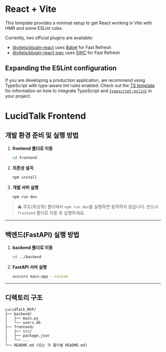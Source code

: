 # React + Vite

This template provides a minimal setup to get React working in Vite with HMR and some ESLint rules.

Currently, two official plugins are available:

- [@vitejs/plugin-react](https://github.com/vitejs/vite-plugin-react/blob/main/packages/plugin-react) uses [Babel](https://babeljs.io/) for Fast Refresh
- [@vitejs/plugin-react-swc](https://github.com/vitejs/vite-plugin-react/blob/main/packages/plugin-react-swc) uses [SWC](https://swc.rs/) for Fast Refresh

## Expanding the ESLint configuration

If you are developing a production application, we recommend using TypeScript with type-aware lint rules enabled. Check out the [TS template](https://github.com/vitejs/vite/tree/main/packages/create-vite/template-react-ts) for information on how to integrate TypeScript and [`typescript-eslint`](https://typescript-eslint.io) in your project.

# LucidTalk Frontend

## 개발 환경 준비 및 실행 방법

1. **frontend 폴더로 이동**
   ```bash
   cd frontend
   ```
2. **의존성 설치**
   ```bash
   npm install
   ```
3. **개발 서버 실행**
   ```bash
   npm run dev
   ```

> ⚠️ 루트(최상위) 폴더에서 `npm run dev`를 실행하면 동작하지 않습니다. 반드시 `frontend` 폴더로 이동 후 실행하세요.

---

## 백엔드(FastAPI) 실행 방법

1. **backend 폴더로 이동**
   ```bash
   cd ../backend
   ```
2. **FastAPI 서버 실행**
   ```bash
   uvicorn main:app --reload
   ```

---

## 디렉토리 구조

```
LucidTalk_MVP/
├── backend/
│   ├── main.py
│   └── users.db
├── frontend/
│   ├── src/
│   ├── package.json
│   └── ...
└── README.md (또는 각 폴더별 README.md)
```
